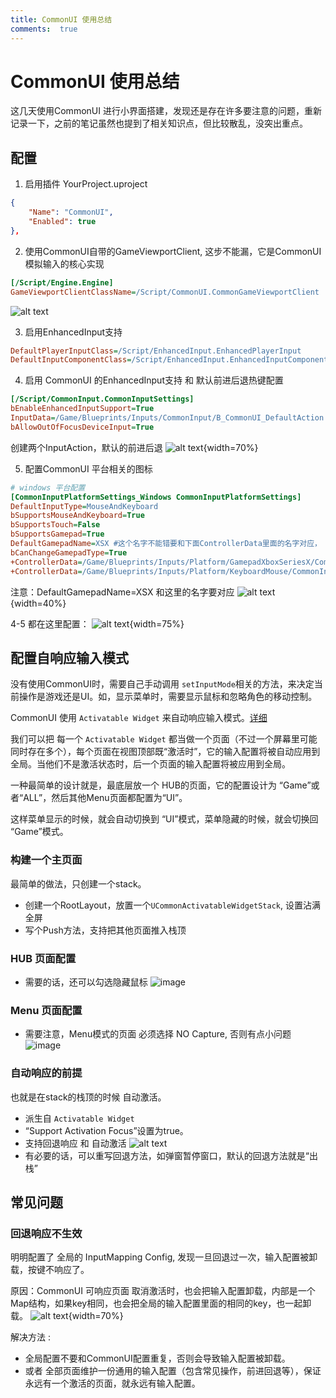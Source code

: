 ```yaml
---
title: CommonUI 使用总结
comments:  true
---
```


# CommonUI 使用总结

这几天使用CommonUI 进行小界面搭建，发现还是存在许多要注意的问题，重新记录一下，之前的笔记虽然也提到了相关知识点，但比较散乱，没突出重点。

## 配置

1. 启用插件 YourProject.uproject
```json
{
    "Name": "CommonUI",
    "Enabled": true
},
```
2. 使用CommonUI自带的GameViewportClient, 这步不能漏，它是CommonUI模拟输入的核心实现
```ini
[/Script/Engine.Engine]
GameViewportClientClassName=/Script/CommonUI.CommonGameViewportClient  
```
![alt text](../../assets/images/000CommonUI_image-1.webp)

3. 启用EnhancedInput支持
```ini
DefaultPlayerInputClass=/Script/EnhancedInput.EnhancedPlayerInput
DefaultInputComponentClass=/Script/EnhancedInput.EnhancedInputComponent
```

4. 启用 CommonUI 的EnhancedInput支持 和 默认前进后退热键配置
```ini
[/Script/CommonInput.CommonInputSettings]
bEnableEnhancedInputSupport=True
InputData=/Game/Blueprints/Inputs/CommonInput/B_CommonUI_DefaultAction.B_CommonUI_DefaultAction_C
bAllowOutOfFocusDeviceInput=True
```
创建两个InputAction，默认的前进后退
![alt text](../../assets/images/000CommonUI_image-2.webp){width=70%}

5. 配置CommonUI 平台相关的图标
```ini
# windows 平台配置
[CommonInputPlatformSettings_Windows CommonInputPlatformSettings]
DefaultInputType=MouseAndKeyboard
bSupportsMouseAndKeyboard=True
bSupportsTouch=False
bSupportsGamepad=True
DefaultGamepadName=XSX #这个名字不能错要和下面ControllerData里面的名字对应， 否则小图标无法生效
bCanChangeGamepadType=True
+ControllerData=/Game/Blueprints/Inputs/Platform/GamepadXboxSeriesX/CommonInput_Gamepad_XSX.CommonInput_Gamepad_XSX_C
+ControllerData=/Game/Blueprints/Inputs/Platform/KeyboardMouse/CommonInput_KeyboardMouse.CommonInput_KeyboardMouse_C
```
注意：DefaultGamepadName=XSX 和这里的名字要对应
![alt text](../../assets/images/000CommonUI_image-5.webp){width=40%}

4-5 都在这里配置：
![alt text](../../assets/images/000CommonUI_image.webp){width=75%}


## 配置自响应输入模式

没有使用CommonUI时，需要自己手动调用 `setInputMode`相关的方法，来决定当前操作是游戏还是UI。如，显示菜单时，需要显示鼠标和忽略角色的移动控制。

CommonUI 使用 `Activatable Widget` 来自动响应输入模式。[详细](./00How%20to%20setup%20CommonUI%20in%20UE5.4.2_zh.md)

我们可以把 每一个 `Activatable Widget` 都当做一个页面（不过一个屏幕里可能同时存在多个），每个页面在视图顶部既“激活时”，它的输入配置将被自动应用到全局。当他们不是激活状态时，后一个页面的输入配置将被应用到全局。

一种最简单的设计就是，最底层放一个 HUB的页面，它的配置设计为 “Game”或者“ALL”，然后其他Menu页面都配置为“UI”。

这样菜单显示的时候，就会自动切换到 “UI”模式，菜单隐藏的时候，就会切换回 “Game”模式。

### 构建一个主页面

最简单的做法，只创建一个stack。
- 创建一个RootLayout，放置一个`UCommonActivatableWidgetStack`, 设置沾满全屏
- 写个Push方法，支持把其他页面推入栈顶

### HUB 页面配置
- 需要的话，还可以勾选隐藏鼠标
![image](<../../assets/images/How to setup CommonUI in UE5.4.2_image-3.png>)

### Menu 页面配置
- 需要注意，Menu模式的页面 必须选择 NO Capture, 否则有点小问题
![image](<../../assets/images/How to setup CommonUI in UE5.4.2_image-2.png>)

### 自动响应的前提
也就是在stack的栈顶的时候 自动激活。

- 派生自 `Activatable Widget`
- “Support Activation Focus”设置为true。
- 支持回退响应 和 自动激活
  ![alt text](../../assets/images/000CommonUI_image-3.webp)
- 有必要的话，可以重写回退方法，如弹窗暂停窗口，默认的回退方法就是“出栈”  


## 常见问题

### 回退响应不生效

明明配置了 全局的 InputMapping Config, 发现一旦回退过一次，输入配置被卸载，按键不响应了。

原因：CommonUI 可响应页面 取消激活时，也会把输入配置卸载，内部是一个Map结构，如果key相同，也会把全局的输入配置里面的相同的key，也一起卸载。
![alt text](../../assets/images/000CommonUI_image-4.webp){width=70%}

解决方法 : 
- 全局配置不要和CommonUI配置重复，否则会导致输入配置被卸载。 
- 或者 全部页面维护一份通用的输入配置（包含常见操作，前进回退等），保证永远有一个激活的页面，就永远有输入配置。

